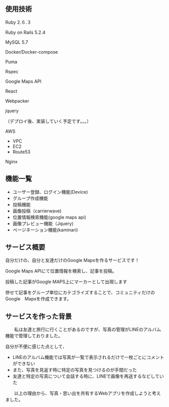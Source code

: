 

## 使用技術

Ruby 2.６.３ 

Ruby on Rails 5.2.4

MySQL 5.7

Docker/Docker-compose

Puma

Rspec

Google Maps API

React

Webpacker

jquery



（デプロイ後、実装していく予定です。。。）

AWS
 * VPC 
 * EC2
 * Route53
 
Nginx

## 機能一覧
* ユーザー登録、ログイン機能(Device)
* グループ作成機能
* 投稿機能
* 画像投稿（carrierwave)
* 位置情報検索機能(google maps api)
* 画像プレビュー機能（Jquery)
* ページネーション機能(kaminari)
  
## サービス概要
自分だけの、自分と友達だけのGoogle Mapsを作るサービスです！

Google Maps APIにて位置情報を検索し、記事を投稿。

投稿した記事がGoogle MAPS上にマーカーとして出現します

併せて記事をグループ単位にカテゴライズすることで、コミュニティだけのGoogle　Mapsを作成できます。

## サービスを作った背景
　　私は友達と旅行に行くことがあるのですが、写真の管理がLINEのアルバム機能で管理しておりました。
 
 自分が不便に感じた点として、
 
 * LINEのアルバム機能では写真が一覧で表示されるだけで一枚ごとにコメントができない
 * また、写真を見返す時に特定の写真を見つけるのが手間だった
 * 友達と特定の写真について会話する時に、LINEで画像を再送するなどしていた
  
　　以上の理由から、写真・思い出を共有するWebアプリを作成しようと考えました。
 
  
  

  
  　　
